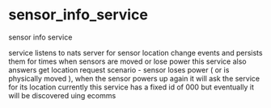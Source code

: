 # sensor_info_service
sensor info service

service listens to nats server for sensor location change events and persists them for times when sensors are moved or lose power
this service also answers get location request
scenario - sensor loses power ( or is physically moved ), when the sensor powers up again it will ask the service for its location
currently this service has a fixed id of 000 but eventually it will be discovered uing ecomms

